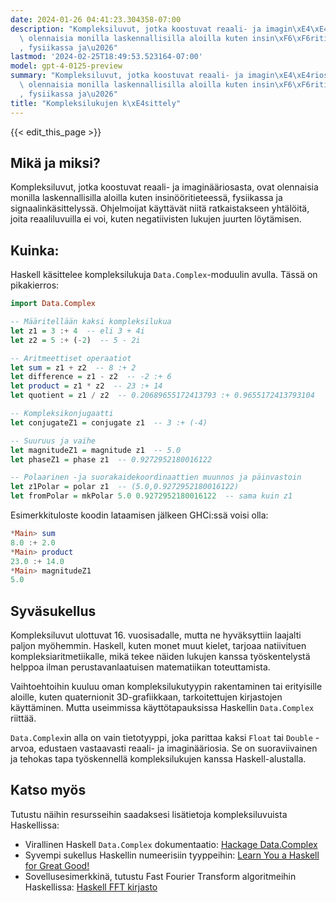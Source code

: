 ```yaml
---
date: 2024-01-26 04:41:23.304358-07:00
description: "Kompleksiluvut, jotka koostuvat reaali- ja imagin\xE4\xE4riosasta, ovat\
  \ olennaisia monilla laskennallisilla aloilla kuten insin\xF6\xF6ritieteess\xE4\
  , fysiikassa ja\u2026"
lastmod: '2024-02-25T18:49:53.523164-07:00'
model: gpt-4-0125-preview
summary: "Kompleksiluvut, jotka koostuvat reaali- ja imagin\xE4\xE4riosasta, ovat\
  \ olennaisia monilla laskennallisilla aloilla kuten insin\xF6\xF6ritieteess\xE4\
  , fysiikassa ja\u2026"
title: "Kompleksilukujen k\xE4sittely"
---
```


{{< edit_this_page >}}

## Mikä ja miksi?

Kompleksiluvut, jotka koostuvat reaali- ja imaginääriosasta, ovat olennaisia monilla laskennallisilla aloilla kuten insinööritieteessä, fysiikassa ja signaalinkäsittelyssä. Ohjelmoijat käyttävät niitä ratkaistakseen yhtälöitä, joita reaaliluvuilla ei voi, kuten negatiivisten lukujen juurten löytämisen.

## Kuinka:

Haskell käsittelee kompleksilukuja `Data.Complex`-moduulin avulla. Tässä on pikakierros:

```haskell
import Data.Complex

-- Määritellään kaksi kompleksilukua
let z1 = 3 :+ 4  -- eli 3 + 4i
let z2 = 5 :+ (-2)  -- 5 - 2i

-- Aritmeettiset operaatiot
let sum = z1 + z2  -- 8 :+ 2
let difference = z1 - z2  -- -2 :+ 6
let product = z1 * z2  -- 23 :+ 14
let quotient = z1 / z2  -- 0.20689655172413793 :+ 0.9655172413793104

-- Kompleksikonjugaatti
let conjugateZ1 = conjugate z1  -- 3 :+ (-4)

-- Suuruus ja vaihe
let magnitudeZ1 = magnitude z1  -- 5.0
let phaseZ1 = phase z1  -- 0.9272952180016122

-- Polaarinen -ja suorakaidekoordinaattien muunnos ja päinvastoin
let z1Polar = polar z1  -- (5.0,0.9272952180016122)
let fromPolar = mkPolar 5.0 0.9272952180016122  -- sama kuin z1
```

Esimerkkituloste koodin lataamisen jälkeen GHCi:ssä voisi olla:

```haskell
*Main> sum
8.0 :+ 2.0
*Main> product
23.0 :+ 14.0
*Main> magnitudeZ1
5.0
```

## Syväsukellus

Kompleksiluvut ulottuvat 16. vuosisadalle, mutta ne hyväksyttiin laajalti paljon myöhemmin. Haskell, kuten monet muut kielet, tarjoaa natiivituen kompleksiaritmetiikalle, mikä tekee näiden lukujen kanssa työskentelystä helppoa ilman perustavanlaatuisen matematiikan toteuttamista.

Vaihtoehtoihin kuuluu oman kompleksilukutyypin rakentaminen tai erityisille aloille, kuten quaternionit 3D-grafiikkaan, tarkoitettujen kirjastojen käyttäminen. Mutta useimmissa käyttötapauksissa Haskellin `Data.Complex` riittää.

`Data.Complex`in alla on vain tietotyyppi, joka parittaa kaksi `Float` tai `Double` -arvoa, edustaen vastaavasti reaali- ja imaginääriosia. Se on suoraviivainen ja tehokas tapa työskennellä kompleksilukujen kanssa Haskell-alustalla.

## Katso myös

Tutustu näihin resursseihin saadaksesi lisätietoja kompleksiluvuista Haskellissa:

- Virallinen Haskell `Data.Complex` dokumentaatio: [Hackage Data.Complex](https://hackage.haskell.org/package/base-4.16.1.0/docs/Data-Complex.html)
- Syvempi sukellus Haskellin numeerisiin tyyppeihin: [Learn You a Haskell for Great Good!](http://learnyouahaskell.com/starting-out#numbers)
- Sovellusesimerkkinä, tutustu Fast Fourier Transform algoritmeihin Haskellissa: [Haskell FFT kirjasto](https://hackage.haskell.org/package/fft)
